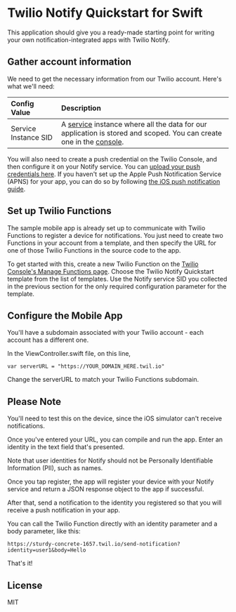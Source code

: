 # Twilio Notify Quickstart for Swift

This application should give you a ready-made starting point for writing your
own notification-integrated apps with Twilio Notify. 

## Gather account information

We need to get the necessary information from our Twilio account. Here's what we'll need:

Config Value  | Description
:-------------  |:-------------
Service Instance SID | A [service](/docs/api/notifications/rest/services) instance where all the data for our application is stored and scoped. You can create one in the [console](/console/notify/services).

You will also need to create a push credential on the Twilio Console, and then configure it on your Notify service. You can [upload your push credentials here](/console/notify/credentials/create). If you haven't set up the Apple Push Notification Service (APNS) for your app, you can do so by following [the iOS push notification guide](/docs/api/notifications/guides/configuring-ios-push-notifications).

## Set up Twilio Functions

The sample mobile app is already set up to communicate with Twilio Functions to register a device for notifications. You just need to create two Functions in your account from a template, and then specify the URL for one of those Twilio Functions in the source code to the app.

To get started with this, create a new Twilio Function on the [Twilio Console's Manage Functions page](/console/runtime/functions/manage). Choose the Twilio Notify Quickstart template from the list of templates.
Use the Notify service SID you collected in the previous section for the only required configuration parameter for the template.

## Configure the Mobile App

You'll have a subdomain associated with your Twilio account - each account has a different one.

In the ViewController.swift file, on this line,

    var serverURL = "https://YOUR_DOMAIN_HERE.twil.io"
    
Change the serverURL to match your Twilio Functions subdomain.  
 
## Please Note
You'll need to test this on the device, since the iOS simulator can't receive notifications. 

Once you've entered your URL, you can compile and run the app. Enter an identity in the text field that's presented. 

Note that user identities for Notify should not be Personally Identifiable Information (PII), such as names. 

Once you tap register, the app will register your device with your Notify service and return a JSON response object to the app if successful. 

After that, send a notification to the identity you registered so that you will receive a push notification in your app. 

You can call the Twilio Function directly with an identity parameter and a body parameter, like this:

    https://sturdy-concrete-1657.twil.io/send-notification?identity=user1&body=Hello

That's it!

## License

MIT
